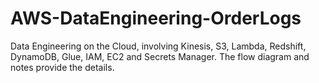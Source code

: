 # AWS-DataEngineering-OrderLogs

Data Engineering on the Cloud, involving Kinesis, S3, Lambda, Redshift, DynamoDB, Glue, IAM, EC2 and Secrets Manager.
The flow diagram and notes provide the details.
